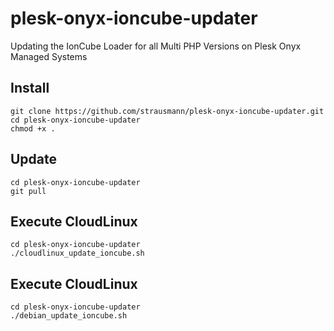 # plesk-onyx-ioncube-updater

Updating the IonCube Loader for all Multi PHP Versions on Plesk Onyx Managed Systems

## Install
```console
git clone https://github.com/strausmann/plesk-onyx-ioncube-updater.git
cd plesk-onyx-ioncube-updater
chmod +x .
```

## Update
```console
cd plesk-onyx-ioncube-updater
git pull
```

## Execute CloudLinux
```console
cd plesk-onyx-ioncube-updater
./cloudlinux_update_ioncube.sh
```

## Execute CloudLinux
```console
cd plesk-onyx-ioncube-updater
./debian_update_ioncube.sh
```